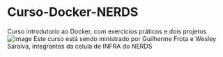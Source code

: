 # Curso-Docker-NERDS
Curso introdutorio ao Docker, com exercicios práticos e dois projetos
![image](https://github.com/Gsfrota/Curso-Docker-NERDS/assets/80524785/3587e731-da7f-44ee-99d5-5a23a57f67da)
Este curso está sendo ministrado por Guilherme Frota e Wesley Saraiva, integrantes da celula de INFRA do NERDS
